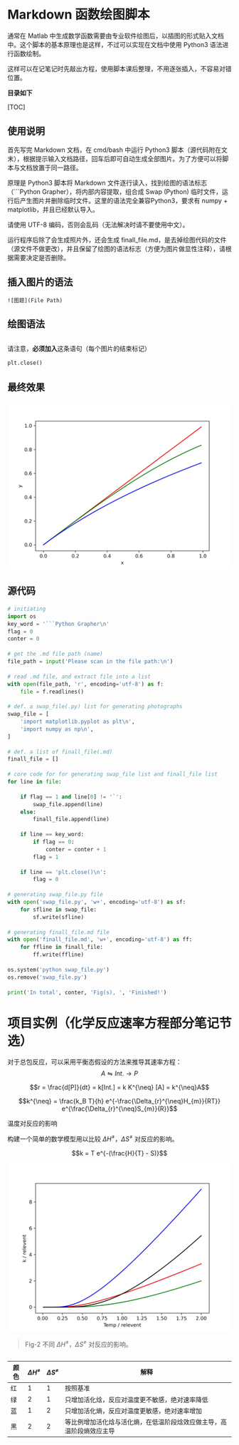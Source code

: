 # Markdown 函数绘图脚本

通常在 Matlab 中生成数学函数需要由专业软件绘图后，以插图的形式贴入文档中。这个脚本的基本原理也是这样，不过可以实现在文档中使用 Python3 语法进行函数绘制。

这样可以在记笔记时先敲出方程，使用脚本课后整理，不用逐张插入，不容易对错位置。

**目录如下**

[TOC]

## 使用说明

首先写完 Markdown 文档，在 cmd/bash 中运行 Python3 脚本（源代码附在文末），根据提示输入文档路径，回车后即可自动生成全部图片。为了方便可以将脚本与文档放置于同一路径。

原理是 Python3 脚本将 Markdown 文件逐行读入，找到绘图的语法标志（```Python Grapher），将内部内容提取，组合成 Swap (Python) 临时文件，运行后产生图片并删除临时文件。这里的语法完全兼容Python3，要求有 numpy + matplotlib，并且已经默认导入。

请使用 UTF-8 编码，否则会乱码（无法解决时请不要使用中文）。

运行程序后除了会生成照片外，还会生成 finall_file.md，是去掉绘图代码的文件（源文件不做更改），并且保留了绘图的语法标志（方便为图片做显性注释），请根据需要决定是否删除。

## 插入图片的语法

```
![图题](File Path)
```

## 绘图语法

```Python Grapher
```

请注意，**必须加入**这条语句（每个图片的结束标记）
```Python
plt.close()
```

## 最终效果
![Test File](test.jpg)


## 源代码

```Python
# initiating
import os
key_word = '```Python Grapher\n'
flag = 0
conter = 0

# get the .md file path (name)
file_path = input('Please scan in the file path:\n') 

# read .md file, and extract file into a list
with open(file_path, 'r', encoding='utf-8') as f:
    file = f.readlines()

# def. a swap_file(.py) list for generating photographs
swap_file = [
    'import matplotlib.pyplot as plt\n',
    'import numpy as np\n',
]

# def. a list of finall_file(.md)
finall_file = []

# core code for for generating swap_file list and finall_file list
for line in file:
    
    if flag == 1 and line[0] != '`':
        swap_file.append(line)
    else:
        finall_file.append(line)

    if line == key_word:
        if flag == 0:
            conter = conter + 1
        flag = 1

    if line == 'plt.close()\n':
        flag = 0

# generating swap_file.py file
with open('swap_file.py', 'w+', encoding='utf-8') as sf:
    for sfline in swap_file:
        sf.write(sfline)

# generating finall_file.md file
with open('finall_file.md', 'w+', encoding='utf-8') as ff:
    for ffline in finall_file:
        ff.write(ffline)

os.system('python swap_file.py')
os.remove('swap_file.py')

print('In total', conter, 'Fig(s), ', 'Finished!')
```

# 项目实例（化学反应速率方程部分笔记节选）

对于总包反应，可以采用平衡态假设的方法来推导其速率方程：
$$ A \leftrightharpoons Int. \rightarrow P$$

$$r = \frac{d[P]}{dt} = k[Int.] = k K^{\neq} [A] = k^{\neq}A$$

$$k^{\neq} = \frac{k_B T}{h} e^{-\frac{\Delta_{r}^{\neq}H_{m}}{RT}} e^{\frac{\Delta_{r}^{\neq}S_{m}}{R}}$$

温度对反应的影响

构建一个简单的数学模型用以比较 $\Delta H^
{\neq}$，$\Delta S^{\neq}$ 对反应的影响。

$$k = T e^{-(\frac{H}{T} - S)}$$

![Test2](test2.jpg)

> Fig-2 不同 $\Delta H^
{\neq}$，$\Delta S^{\neq}$ 对反应的影响。

```Python Grapher
```

|颜色|$\Delta H^{\neq}$|$\Delta S^{\neq}$|解释|
|---|---|---|---|
|红|1|1|按照基准|
|绿|2|1|只增加活化焓，反应对温度更不敏感，绝对速率降低|
|蓝|1|2|只增加活化熵，反应对温度更敏感，绝对速率增加|
|黑|2|2|等比例增加活化焓与活化熵，在低温阶段焓效应做主导，高温阶段熵效应主导|

